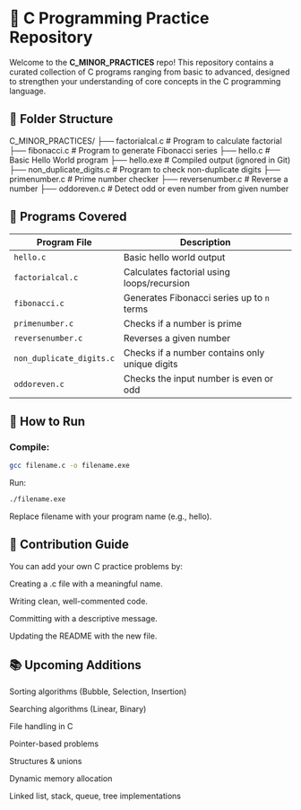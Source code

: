 # 🧠 C Programming Practice Repository

Welcome to the **C_MINOR_PRACTICES** repo! This repository contains a curated collection of C programs ranging from basic to advanced, designed to strengthen your understanding of core concepts in the C programming language.

## 📁 Folder Structure

C_MINOR_PRACTICES/
├── factorialcal.c # Program to calculate factorial
├── fibonacci.c # Program to generate Fibonacci series
├── hello.c # Basic Hello World program
├── hello.exe # Compiled output (ignored in Git)
├── non_duplicate_digits.c # Program to check non-duplicate digits
├── primenumber.c # Prime number checker
├── reversenumber.c # Reverse a number
├── oddoreven.c # Detect odd or even number from given number


## 🧩 Programs Covered

| Program File              | Description                                 |
|---------------------------|---------------------------------------------|
| `hello.c`                | Basic hello world output                    |
| `factorialcal.c`         | Calculates factorial using loops/recursion  |
| `fibonacci.c`            | Generates Fibonacci series up to `n` terms |
| `primenumber.c`          | Checks if a number is prime                 |
| `reversenumber.c`        | Reverses a given number                     |
| `non_duplicate_digits.c` | Checks if a number contains only unique digits |
| `oddoreven.c`            | Checks the input number is even or odd      |

## 🚀 How to Run

### Compile:
```bash
gcc filename.c -o filename.exe
```

Run:
```bash
./filename.exe
```
Replace filename with your program name (e.g., hello).

## 📝 Contribution Guide
You can add your own C practice problems by:

Creating a .c file with a meaningful name.

Writing clean, well-commented code.

Committing with a descriptive message.

Updating the README with the new file.

## 📚 Upcoming Additions
Sorting algorithms (Bubble, Selection, Insertion)

Searching algorithms (Linear, Binary)

File handling in C

Pointer-based problems

Structures & unions

Dynamic memory allocation

Linked list, stack, queue, tree implementations